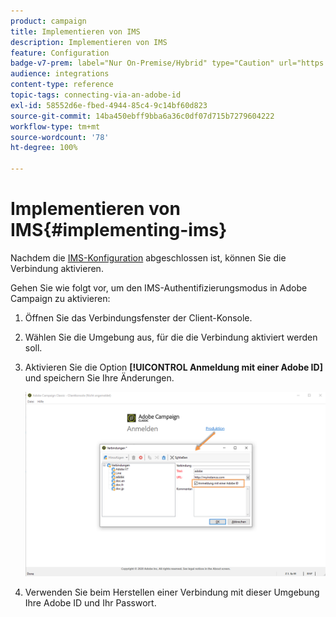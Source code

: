 ```yaml
---
product: campaign
title: Implementieren von IMS
description: Implementieren von IMS
feature: Configuration
badge-v7-prem: label="Nur On-Premise/Hybrid" type="Caution" url="https://experienceleague.adobe.com/docs/campaign-classic/using/installing-campaign-classic/architecture-and-hosting-models/hosting-models-lp/hosting-models.html?lang=de" tooltip="Gilt nur für Hybrid- und On-Premise-Bereitstellungen"
audience: integrations
content-type: reference
topic-tags: connecting-via-an-adobe-id
exl-id: 58552d6e-fbed-4944-85c4-9c14bf60d823
source-git-commit: 14ba450ebff9bba6a36c0df07d715b7279604222
workflow-type: tm+mt
source-wordcount: '78'
ht-degree: 100%

---
```


# Implementieren von IMS{#implementing-ims}

Nachdem die [IMS-Konfiguration](configuring-ims.md) abgeschlossen ist, können Sie die Verbindung aktivieren.

Gehen Sie wie folgt vor, um den IMS-Authentifizierungsmodus in Adobe Campaign zu aktivieren:

1. Öffnen Sie das Verbindungsfenster der Client-Konsole.
1. Wählen Sie die Umgebung aus, für die die Verbindung aktiviert werden soll.
1. Aktivieren Sie die Option **[!UICONTROL Anmeldung mit einer Adobe ID]** und speichern Sie Ihre Änderungen.

   ![](assets/ims_1.png)

1. Verwenden Sie beim Herstellen einer Verbindung mit dieser Umgebung Ihre Adobe ID und Ihr Passwort.
